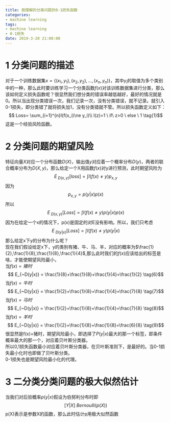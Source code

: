 ```yaml
---
title: 我理解的分类问题的0-1损失函数
categories:
- machine learning
tags:
- machine learning
- 0-1损失
date: 2019-3-20 21:00:00
---
```

# 1 分类问题的描述
对于一个训练数据集$x=\{(x_1,y_1),(x_2,y_2),...,(x_n,y_n)\}$，其中$y_i$的取值为多个类别中的一种，那么此时要训练学习一个分类函数$f(x)$对该训练数据集进行分类，那么该如何定义损失函数呢？很显然我们想分类的错误率越低越好，最好的情况就是0。所以当出现分类错误一次，我们记录一次，没有分类错误，就不记录。就引入0-1损失，即分类错了就将损失加1，没有分类错就不管。所以损失函数定义如下：
$$ Loss= \sum_{i=1}^{n}I(f(x_i)\ne y_i)\\
I(z)=1 \ if\ z>0 \ else \  1 \tag{1}$$
这是一个经验风险函数。  
# 2 分类问题的期望风险
特征向量$X$对应一个分布函数$D(X)$，输出值$y$对应着一个概率分布$D(y)$，两者的联合概率分布为$D(X,y)$，那么给定一个X用函数$f(x)$对y进行预测，此时期望风险为
$$ E_{~D(x,y)}[loss]=\int I(f(x)\ne y)p_{x,y} \tag{2}$$
因为
$$ p_{x,y}=p(y|x)p(x) \tag{3}$$
所以
$$ E_{~D(x,y)}[Loss]=\int I(f(x)\ne y)p(y|x)p(x) \tag{4}$$
因为在给定一个x的情况下，p(x)是固定的对E没有影响。所以，我们只考虑
$$ E_{~D(y|x)}[Loss] = \int I(f(x)\ne y)p(y|x) \tag{5}$$
那么给定x下y的分布为什么呢？  
现在我们假设给定x下，y的类别有猪、牛、马、羊，对应的概率为$\frac{1}{2},\frac{1}{8},\frac{1}{8},\frac{1}{4}$,那么此时我们的$f(x)$应该给出的标签是啥，才能使期望风险最小，  
当$f(x)=猪时$
$$ E_{~D(y|x)} = \frac{1}{8}+\frac{1}{8}+\frac{1}{4}=\frac{1}{2} \tag{6}$$
当$f(x)=牛时$
$$ E_{~D(y|x)} = \frac{1}{2}+\frac{1}{8}+\frac{1}{4}=\frac{7}{8} \tag{7}$$
当$f(x)=马时$
$$ E_{~D(y|x)} = \frac{1}{2}+\frac{1}{8}+\frac{1}{4}=\frac{7}{8} \tag{8}$$
当$f(x)=羊时$
$$ E_{~D(y|x)} = \frac{1}{2}+\frac{1}{8}+\frac{1}{8}=\frac{6}{8} \tag{9}$$
很显然是f(x)=猪时，期望风险最小，即选择了$P(y|x)$最大的那一个标签，即条件概率最大的那一个，对应着贝叶斯分类器。  
所以0,1损失函数最小对应着贝叶斯分类器，在贝叶斯准则下，是最好的。当0-1损失最小化时也即做了贝叶斯分类。  
0-1损失也是期望风险最小化的代理。
# 3 二分类分类问题的极大似然估计
当我们对后验概率$p(y|x)$假设为伯努利分布时即
$$ [Y|X] ~ Bernoulli(p(X)) $$
p(X)表示是参数X的函数，那么此时估计p用极大似然函数
